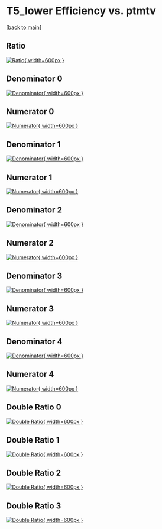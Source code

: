 # T5_lower Efficiency vs. ptmtv

[[back to main](./)]



## Ratio

[![Ratio](../mtv/var/T5_lower_xtr_11_0_eff_ptmtv.png){ width=600px }](../mtv/var/T5_lower_xtr_11_0_eff_ptmtv.pdf)

## Denominator 0

[![Denominator](../mtv/den/T5_lower_xtr_11_0_eff_ptmtv_den0.png){ width=600px }](../mtv/den/T5_lower_xtr_11_0_eff_ptmtv_den0.pdf)

## Numerator 0

[![Numerator](../mtv/num/T5_lower_xtr_11_0_eff_ptmtv_num0.png){ width=600px }](../mtv/num/T5_lower_xtr_11_0_eff_ptmtv_num0.pdf)

## Denominator 1

[![Denominator](../mtv/den/T5_lower_xtr_11_0_eff_ptmtv_den1.png){ width=600px }](../mtv/den/T5_lower_xtr_11_0_eff_ptmtv_den1.pdf)

## Numerator 1

[![Numerator](../mtv/num/T5_lower_xtr_11_0_eff_ptmtv_num1.png){ width=600px }](../mtv/num/T5_lower_xtr_11_0_eff_ptmtv_num1.pdf)

## Denominator 2

[![Denominator](../mtv/den/T5_lower_xtr_11_0_eff_ptmtv_den2.png){ width=600px }](../mtv/den/T5_lower_xtr_11_0_eff_ptmtv_den2.pdf)

## Numerator 2

[![Numerator](../mtv/num/T5_lower_xtr_11_0_eff_ptmtv_num2.png){ width=600px }](../mtv/num/T5_lower_xtr_11_0_eff_ptmtv_num2.pdf)

## Denominator 3

[![Denominator](../mtv/den/T5_lower_xtr_11_0_eff_ptmtv_den3.png){ width=600px }](../mtv/den/T5_lower_xtr_11_0_eff_ptmtv_den3.pdf)

## Numerator 3

[![Numerator](../mtv/num/T5_lower_xtr_11_0_eff_ptmtv_num3.png){ width=600px }](../mtv/num/T5_lower_xtr_11_0_eff_ptmtv_num3.pdf)

## Denominator 4

[![Denominator](../mtv/den/T5_lower_xtr_11_0_eff_ptmtv_den4.png){ width=600px }](../mtv/den/T5_lower_xtr_11_0_eff_ptmtv_den4.pdf)

## Numerator 4

[![Numerator](../mtv/num/T5_lower_xtr_11_0_eff_ptmtv_num4.png){ width=600px }](../mtv/num/T5_lower_xtr_11_0_eff_ptmtv_num4.pdf)

## Double Ratio 0

[![Double Ratio](../mtv/ratio/T5_lower_xtr_11_0_eff_ptmtv_ratio0.png){ width=600px }](../mtv/ratio/T5_lower_xtr_11_0_eff_ptmtv_ratio0.pdf)

## Double Ratio 1

[![Double Ratio](../mtv/ratio/T5_lower_xtr_11_0_eff_ptmtv_ratio1.png){ width=600px }](../mtv/ratio/T5_lower_xtr_11_0_eff_ptmtv_ratio1.pdf)

## Double Ratio 2

[![Double Ratio](../mtv/ratio/T5_lower_xtr_11_0_eff_ptmtv_ratio2.png){ width=600px }](../mtv/ratio/T5_lower_xtr_11_0_eff_ptmtv_ratio2.pdf)

## Double Ratio 3

[![Double Ratio](../mtv/ratio/T5_lower_xtr_11_0_eff_ptmtv_ratio3.png){ width=600px }](../mtv/ratio/T5_lower_xtr_11_0_eff_ptmtv_ratio3.pdf)

